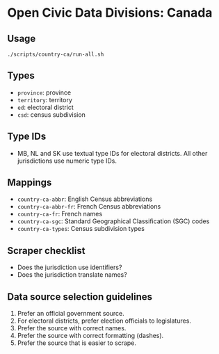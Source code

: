 # Open Civic Data Divisions: Canada

## Usage

    ./scripts/country-ca/run-all.sh

## Types

* `province`: province
* `territory`: territory
* `ed`: electoral district
* `csd`: census subdivision

## Type IDs

* MB, NL and SK use textual type IDs for electoral districts. All other jurisdictions use numeric type IDs.

## Mappings

* `country-ca-abbr`: English Census abbreviations
* `country-ca-abbr-fr`: French Census abbreviations
* `country-ca-fr`: French names
* `country-ca-sgc`: Standard Geographical Classification (SGC) codes
* `country-ca-types`: Census subdivision types

## Scraper checklist

* Does the jurisdiction use identifiers?
* Does the jurisdiction translate names?

## Data source selection guidelines

1. Prefer an official government source.
  1. For electoral districts, prefer election officials to legislatures.
1. Prefer the source with correct names.
1. Prefer the source with correct formatting (dashes).
1. Prefer the source that is easier to scrape.
